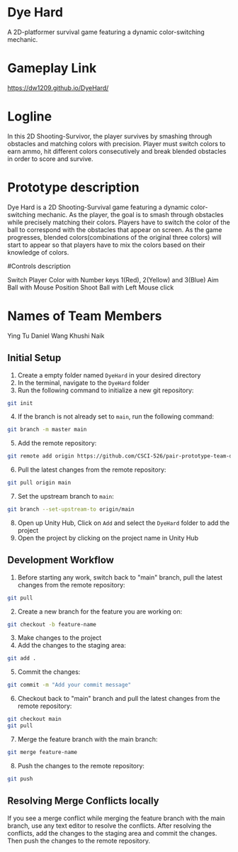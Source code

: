 # Dye Hard

A 2D-platformer survival game featuring a dynamic color-switching mechanic.

# Gameplay Link 
https://dw1209.github.io/DyeHard/

# Logline

In this 2D Shooting-Survivor, the player survives by smashing through obstacles and matching colors with precision. Player must switch colors to earn ammo, hit different colors consecutively and break blended obstacles in order to score and survive.


# Prototype description

Dye Hard is a 2D Shooting-Survival game featuring a dynamic color-switching mechanic. As the player, the goal is to smash through obstacles while precisely matching their colors. Players have to switch the color of the ball to correspond with the obstacles that appear on screen. As the game progresses, blended colors(combinations of the original three colors) will start to appear so that players have to mix the colors based on their knowledge of colors.


#Controls description

Switch Player Color with Number keys 1(Red), 2(Yellow) and 3(Blue)
Aim Ball with Mouse Position
Shoot Ball with Left Mouse click


# Names of Team Members

Ying Tu
Daniel Wang
Khushi Naik



## Initial Setup

1. Create a empty folder named `DyeHard` in your desired directory
2. In the terminal, navigate to the `DyeHard` folder
3. Run the following command to initialize a new git repository:
```bash
git init
```
4. If the branch is not already set to `main`, run the following command:
```bash
git branch -m master main
```
5. Add the remote repository:
```bash
git remote add origin https://github.com/CSCI-526/pair-prototype-team-dye-hard.git
```
6. Pull the latest changes from the remote repository:
```bash
git pull origin main
```
7. Set the upstream branch to `main`:
```bash
git branch --set-upstream-to origin/main
```
8. Open up Unity Hub, Click on `Add` and select the `DyeHard` folder to add the project
9. Open the project by clicking on the project name in Unity Hub

## Development Workflow

1. Before starting any work, switch back to "main" branch, pull the latest changes from the remote repository:
```bash
git pull
```
2. Create a new branch for the feature you are working on:
```bash
git checkout -b feature-name
```
3. Make changes to the project
4. Add the changes to the staging area:
```bash
git add .
```
5. Commit the changes:
```bash
git commit -m "Add your commit message"
```
6. Checkout back to "main" branch and pull the latest changes from the remote repository:
```bash
git checkout main
git pull
```
7. Merge the feature branch with the main branch:
```bash
git merge feature-name
```
8. Push the changes to the remote repository:
```bash
git push
```

## Resolving Merge Conflicts locally

If you see a merge conflict while merging the feature branch with the main branch, use any text editor to resolve the conflicts. After resolving the conflicts, add the changes to the staging area and commit the changes. Then push the changes to the remote repository.
